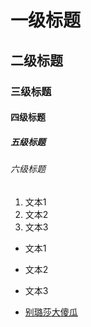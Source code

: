# 一级标题
## 二级标题
### 三级标题
#### 四级标题
##### 五级标题
###### 六级标题
1. 文本1
2. 文本2
3. 文本3
- 文本1
- 文本2
- 文本3

- [别璐莎大傻瓜](http://scikit-learn.org/stable/modules/svm.html#svm-kernels)
